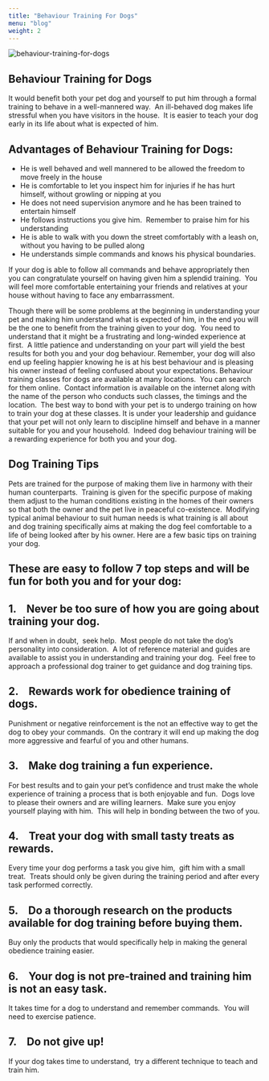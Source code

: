 ```yaml
---
title: "Behaviour Training For Dogs"
menu: "blog"
weight: 2
---
```


![behaviour-training-for-dogs](https://images.unsplash.com/photo-1494947665470-20322015e3a8?ixid=MXwxMjA3fDB8MHxwaG90by1wYWdlfHx8fGVufDB8fHw%3D&ixlib=rb-1.2.1&auto=format&fit=crop&w=1350&q=80)

## Behaviour Training for Dogs

It would benefit both your pet dog and yourself to put him through a formal training to behave in a well-mannered way.  An ill-behaved dog makes life stressful when you have visitors in the house.  It is easier to teach your dog early in its life about what is expected of him.

## Advantages of Behaviour Training for Dogs:

- He is well behaved and well mannered to be allowed the freedom to move freely in the house
- He is comfortable to let you inspect him for injuries if he has hurt himself, without growling or nipping at you
- He does not need supervision anymore and he has been trained to entertain himself
- He follows instructions you give him.  Remember to praise him for his understanding
- He is able to walk with you down the street comfortably with a leash on, without you having to be pulled along
- He understands simple commands and knows his physical boundaries.

If your dog is able to follow all commands and behave appropriately then you can congratulate yourself on having given him a splendid training.  You will feel more comfortable entertaining your friends and relatives at your house without having to face any embarrassment.

Though there will be some problems at the beginning in understanding your pet and making him understand what is expected of him, in the end you will be the one to benefit from the training given to your dog.  You need to understand that it might be a frustrating and long-winded experience at first.  A little patience and understanding on your part will yield the best results for both you and your dog behaviour.
Remember, your dog will also end up feeling happier knowing he is at his best behaviour and is pleasing his owner instead of feeling confused about your expectations.
Behaviour training classes for dogs are available at many locations.  You can search for them online.  Contact information is available on the internet along with the name of the person who conducts such classes, the timings and the location.  The best way to bond with your pet is to undergo training on how to train your dog at these classes.
It is under your leadership and guidance that your pet will not only learn to discipline himself and behave in a manner suitable for you and your household.  Indeed dog behaviour training will be a rewarding experience for both you and your dog.

## Dog Training Tips

Pets are trained for the purpose of making them live in harmony with their human counterparts.  Training is given for the specific purpose of making them adjust to the human conditions existing in the homes of their owners so that both the owner and the pet live in peaceful co-existence.  Modifying typical animal behaviour to suit human needs is what training is all about and dog training specifically aims at making the dog feel comfortable to a life of being looked after by his owner.
Here are a few basic tips on training your dog. 

## These are easy to follow 7 top steps and will be fun for both you and for your dog:

## 1.    Never be too sure of how you are going about training your dog. 

If and when in doubt,  seek help.  Most people do not take the dog’s personality into consideration.  A lot of reference material and guides are available to assist you in understanding and training your dog.  Feel free to approach a professional dog trainer to get guidance and dog training tips.

## 2.    Rewards work for obedience training of dogs. 

Punishment or negative reinforcement is the not an effective way to get the dog to obey your commands.  On the contrary it will end up making the dog more aggressive and fearful of you and other humans.

## 3.    Make dog training a fun experience. 

For best results and to gain your pet’s confidence and trust make the whole experience of training a process that is both enjoyable and fun.  Dogs love to please their owners and are willing learners.  Make sure you enjoy yourself playing with him.  This will help in bonding between the two of you.

## 4.    Treat your dog with small tasty treats as rewards. 

Every time your dog performs a task you give him,  gift him with a small treat.  Treats should only be given during the training period and after every task performed correctly.

## 5.    Do a thorough research on the products available for dog training before buying them. 

Buy only the products that would specifically help in making the general obedience training easier.

## 6.    Your dog is not pre-trained and training him is not an easy task. 

It takes time for a dog to understand and remember commands.  You will need to exercise patience.

## 7.    Do not give up!

If your dog takes time to understand,  try a different technique to teach and train him.
